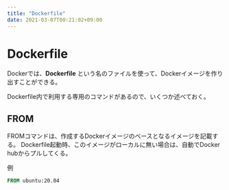 ```yaml
---
title: "Dockerfile"
date: 2021-03-07T00:21:02+09:00
---
```


# Dockerfile

Dockerでは、**Dockerfile** という名のファイルを使って、Dockerイメージを作り出すことができる。

Dockerfile内で利用する専用のコマンドがあるので、いくつか述べておく。

## FROM

FROMコマンドは、作成するDockerイメージのベースとなるイメージを記載する。
Dockerfile起動時、このイメージがローカルに無い場合は、自動でDocker hubからプルしてくる。

例

```dockerfile
FROM ubuntu:20.04
```
